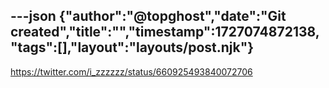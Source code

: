 ---json
{"author":"@topghost","date":"Git created","title":"","timestamp":1727074872138,"tags":[],"layout":"layouts/post.njk"}
---
https://twitter.com/i_zzzzzz/status/660925493840072706
